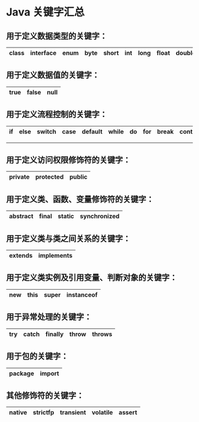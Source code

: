 # Java 关键字汇总

## 用于定义数据类型的关键字：

| class | interface | enum | byte | short | int | long | float | double | char | boolean | void |
| ----- | --------- | ---- | ---- | ----- | --- | ---- | ----- | ------ | ---- | ------- | ---- |

## 用于定义数据值的关键字：

| true | false | null |
| ---- | ----- | ---- |

## 用于定义流程控制的关键字：

| if  | else | switch | case | default | while | do  | for | break | continue | return |
| --- | ---- | ------ | ---- | ------- | ----- | --- | --- | ----- | -------- | ------ |

---

## 用于定义访问权限修饰符的关键字：

| private | protected | public |
| ------- | --------- | ------ |

## 用于定义类、函数、变量修饰符的关键字：

| abstract | final | static | synchronized |
| -------- | ----- | ------ | ------------ |

## 用于定义类与类之间关系的关键字：

| extends | implements |
| ------- | ---------- |

## 用于定义类实例及引用变量、判断对象的关键字：

| new | this | super | instanceof |
| --- | ---- | ----- | ---------- |

## 用于异常处理的关键字：

| try | catch | finally | throw | throws |
| --- | ----- | ------- | ----- | ------ |

## 用于包的关键字：

| package | import |
| ------- | ------ |

## 其他修饰符的关键字：

| native | strictfp | transient | volatile | assert |
| ------ | -------- | --------- | -------- | ------ |
